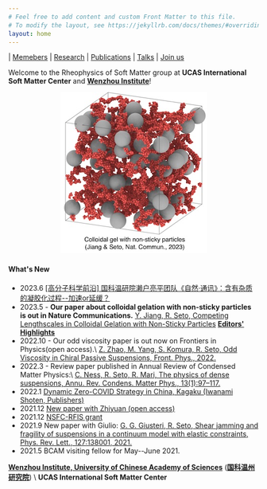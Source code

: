 ```yaml
---
# Feel free to add content and custom Front Matter to this file.
# To modify the layout, see https://jekyllrb.com/docs/themes/#overriding-theme-defaults
layout: home
---
```

| [Memebers](1members.md) | [Research](2research.md) | [Publications](4publications.md) | [Talks](5talks.md) | [Join us](6joinus.md)

Welcome to the Rheophysics of Soft Matter group at **UCAS International Soft Matter Center** and [**Wenzhou Institute**](http://english.wiucas.ac.cn)!

<center>
<a href="https://www.nature.com/articles/s41467-023-38461-1">	
     <img class="fit-picture"
     src="/assets/img/sticky-nonsticky-gel.jpg"
     alt="Grapefruit slice atop a pile of other slices">
</a>

</center>



#### What's New

- 2023.6 [[高分子科学前沿]  国科温研院濑户亮平团队《自然·通讯》：含有杂质的凝胶化过程--加速or延缓？](https://mp.weixin.qq.com/s/zK63JTw44LVDduXcpMTcSw)
- 2023.5 - **Our paper about colloidal gelation with non-sticky particles is out in Nature Communications.** [Y. Jiang, R. Seto, Competing Lengthscales in Colloidal Gelation with Non-Sticky Particles](https://doi.org/10.1038/s41467-023-38461-1)  **[Editors' Highlights](https://www.nature.com/collections/hjhbgijcei)**
- 2022.10 - Our odd viscosity paper is out now on Frontiers in Physics(open access).\\
[Z. Zhao, M. Yang, S. Komura, R. Seto, Odd Viscosity in Chiral Passive Suspensions, Front. Phys., 2022.](https://www.frontiersin.org/articles/10.3389/fphy.2022.951465/abstract)
- 2022.3 - Review paper published in Annual Review of Condensed Matter Physics:\\
[C. Ness, R. Seto, R. Mari, The physics of dense suspensions, Annu. Rev. Condens. Matter Phys., 13(1):97–117.](https://doi.org/10.1146/annurev-conmatphys-031620-105938)
- 2022.1 [Dynamic Zero-COVID Strategy in China, Kagaku (Iwanami Shoten, Publishers)](/assets/pdf/Kagaku_202201_Seto_etal.pdf)
- 2021.12 [New paper with Zhiyuan (open access)](https://doi.org/10.1103/PhysRevResearch.3.043229)
- 2021.12 [NSFC-RFIS grant](http://www.wiucas.ac.cn/news/2021/1094.html)
- 2021.9 New paper with Giulio: [G. G. Giusteri, R. Seto, Shear jamming and fragility of suspensions in a continuum model with elastic constraints, Phys. Rev. Lett., 127:138001, 2021.](https://doi.org/10.1103/PhysRevLett.127.138001) 
- 2021.5 BCAM visiting fellow for May--June 2021.


[**Wenzhou Institute, University of Chinese Academy of Sciences**](http://english.wiucas.ac.cn) ([**国科温州研究院**](http://www.wiucas.ac.cn)) \\
**UCAS International Soft Matter Center**
